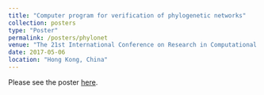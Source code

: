 ```yaml
---
title: "Computer program for verification of phylogenetic networks"
collection: posters
type: "Poster"
permalink: /posters/phylonet
venue: "The 21st International Conference on Research in Computational Molecular Biology (RECOMB) 2017"
date: 2017-05-06
location: "Hong Kong, China"
---
```


Please see the poster [here](https://icelu.github.io/files/poster_phylogenetic_network.pdf).
